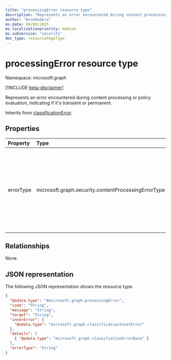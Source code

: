```yaml
---
title: "processingError resource type"
description: "Represents an error encountered during content processing or policy evaluation, indicating if it's transient or permanent."
author: "ArunGedela"
ms.date: 04/08/2025
ms.localizationpriority: medium
ms.subservice: "security"
doc_type: resourcePageType
---
```


# processingError resource type

Namespace: microsoft.graph

[!INCLUDE [beta-disclaimer](../../includes/beta-disclaimer.md)]

Represents an error encountered during content processing or policy evaluation, indicating if it's transient or permanent.

Inherits from [classificationError](../resources/classificationerror.md).

## Properties

| Property  | Type                                                                                               | Description                                                                                      |
| :-------- | :------------------------------------------------------------------------------------------------- | :----------------------------------------------------------------------------------------------- |
| errorType | microsoft.graph.security.contentProcessingErrorType  | Indicates whether the error is considered transient (potentially resolvable by retry) or permanent. Possible values are `transient` and `permanent`.  Inherits from [classificationError](../resources/classificationerror.md). |


## Relationships

None.

## JSON representation

The following JSON representation shows the resource type.
<!-- {
  "blockType": "resource",
  "@odata.type": "microsoft.graph.processingError",
  "baseType": "microsoft.graph.classificationError",
  "openType": false
}-->
``` json
{
  "@odata.type": "#microsoft.graph.processingError",
  "code": "String",
  "message": "String",
  "target": "String",
  "innerError": {
    "@odata.type": "microsoft.graph.classificationInnerError"
  },
  "details": [
    { "@odata.type": "microsoft.graph.classifcationErrorBase" }
  ],
  "errorType": "String"
}
```
